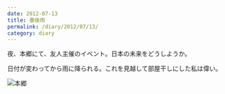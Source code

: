 ```yaml
---
date: 2012-07-13
title: 曇後雨
permalink: /diary/2012/07/13/
category: diary
---
```


夜、本郷にて、友人主催のイベント。日本の未来をどうしようか。

日付が変わってから雨に降られる。これを見越して部屋干しにした私は偉い。

![本郷](http://instagram.com/p/NBJXnvSLuk/media?size=l "本郷")